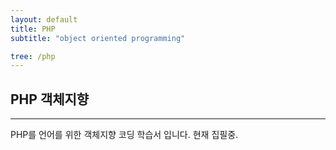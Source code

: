 ```yaml
---
layout: default
title: PHP
subtitle: "object oriented programming"

tree: /php
---
```


## PHP 객체지향
---

PHP를 언어를 위한 객체지향 코딩 학습서 입니다. 현재 집필중.